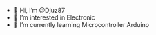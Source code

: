 - 👋 Hi, I’m @Djuz87
- 👀 I’m interested in Electronic
- 🌱 I’m currently learning Microcontroller Arduino


<!---
Djuz87/Djuz87 is a ✨ special ✨ repository because its `README.md` (this file) appears on your GitHub profile.
You can click the Preview link to take a look at your changes.
--->
